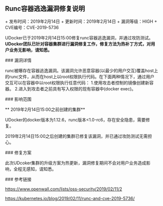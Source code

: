 <meta http-equiv='content-type' content='text/html;charset=utf-8'>


## Runc容器逃逸漏洞修复说明



\+ 发布时间：2019年2月14日 + 更新时间：2019年2月14日 + 漏洞等级：HIGH + CVE编号：CVE-2019-5736

UDocker已于2019年2月14日15:00修复runc容器逃逸漏洞，并通过攻防测试。**UDocker团队已针对容器集群进行漏洞修复工作，修复方法为热补丁方式，对用户业务无影响，请知悉。**

\#\#\# 漏洞详情

runc被曝存在容器逃逸漏洞。该漏洞允许恶意容器(以最少的用户交互)覆盖host上的runc文件，从而在host上以root权限执行代码。在下面两种情况下，通过用户交互可以在容器中以root权限执行任意代码：
1.使用攻击者控制的镜像创建新容器。 2.进入到攻击者之前具有写入权限的现有容器中(docker exec)。

\#\#\# 影响范围

\*\* 2019年2月14日15:00之前创建的集群\*\*

UDocker的docker版本为1.12.6，runc版本\<1.0-rc6，存在安全隐患，需要修复。

2019年2月14日15:00之后创建的集群已修复该漏洞，并已通过攻防测试无需担心。

\#\#\# 修复方案

此次UDcoker集群的升级方案为热更新，漏洞修复期间不会对用户业务造成影响，全程无感知，请知悉。

\#\#\# 参考链接

<https://www.openwall.com/lists/oss-security/2019/02/11/2>

<https://kubernetes.io/blog/2019/02/11/runc-and-cve-2019-5736/>
